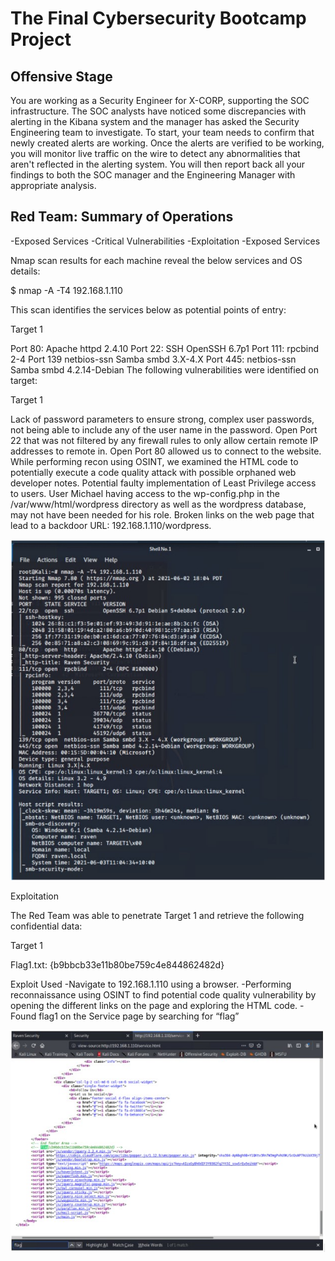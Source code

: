 # The Final Cybersecurity Bootcamp Project

## Offensive Stage

You are working as a Security Engineer for X-CORP, supporting the SOC infrastructure. The SOC analysts have noticed some discrepancies with alerting in the Kibana system and the manager has asked the Security Engineering team to investigate.
To start, your team needs to confirm that newly created alerts are working. Once the alerts are verified to be working, you will monitor live traffic on the wire to detect any abnormalities that aren't reflected in the alerting system.
You will then report back all your findings to both the SOC manager and the Engineering Manager with appropriate analysis.

## Red Team: Summary of Operations

-Exposed Services
-Critical Vulnerabilities
-Exploitation
-Exposed Services

Nmap scan results for each machine reveal the below services and OS details:

$ nmap -A -T4 192.168.1.110
  
 This scan identifies the services below as potential points of entry:

Target 1

Port 80: Apache httpd 2.4.10
Port 22: SSH OpenSSH 6.7p1
Port 111: rpcbind 2-4
Port 139 netbios-ssn Samba smbd 3.X-4.X
Port 445: netbios-ssn Samba smbd 4.2.14-Debian
The following vulnerabilities were identified on target:

Target 1

Lack of password parameters to ensure strong, complex user passwords, not being able to include any of the user name in the password.
Open Port 22 that was not filtered by any firewall rules to only allow certain remote IP addresses to remote in.
Open Port 80 allowed us to connect to the website. While performing recon using OSINT, we examined the HTML code to potentially execute a code quality attack with possible orphaned web developer notes.
Potential faulty implementation of Least Privilege access to users. User Michael having access to the wp-config.php in the /var/www/html/wordpress directory as well as the wordpress database, may not have been needed for his role.
Broken links on the web page that lead to a backdoor URL: 192.168.1.110/wordpress.

![](https://github.com/Kells91483/Cybersecurity/blob/main/Final%20Project/Offensive%20Images/NmapScan.jpg)

Exploitation

The Red Team was able to penetrate Target 1 and retrieve the following confidential data:

Target 1
    
Flag1.txt: {b9bbcb33e11b80be759c4e844862482d}

Exploit Used
 -Navigate to 192.168.1.110 using a browser.
 -Performing reconnaissance using OSINT to find potential code quality vulnerability by opening the different links on the page and exploring the HTML code.
 -Found flag1 on the Service page by searching for “flag”

![](https://github.com/Kells91483/Cybersecurity/blob/main/Final%20Project/Offensive%20Images/Flag1.jpg)

